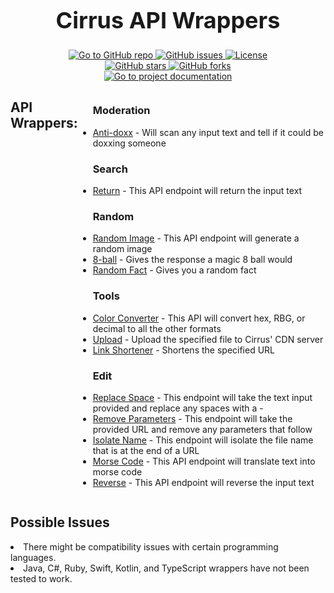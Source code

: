 <div align="center">
    <h1 style="font-size: 36px;">Cirrus API Wrappers</h1>
    <a href="https://github.com/caelen-cater/cirrus-api-wrappers" target="_blank">
        <img src="https://cdn.cirrus.center/main/icons/v1.svg" alt="Go to GitHub repo">
    </a>
    <a href="https://github.com/caelen-cater/cirrus-api-wrappers/issues" target="_blank">
        <img src="https://api.cirrus.center/api/v1/search/api-stats/wrapper-github/issues.php" alt="GitHub issues">
    </a>
    <a href="https://github.com/caelen-cater/cirrus-api-wrappers/blob/main/LICENSE" target="_blank">
        <img src="https://cdn.cirrus.center/main/icons/License-MIT-blue.svg" alt="License">
    </a>
    <br>
    <a href="https://github.com/caelen-cater/cirrus-api-wrappers" target="_blank">
        <img src="https://api.cirrus.center/api/v1/search/api-stats/wrapper-github/stars.php" alt="GitHub stars">
    </a>
    <a href="https://github.com/caelen-cater/cirrus-api-wrappers" target="_blank">
        <img src="https://api.cirrus.center/api/v1/search/api-stats/wrapper-github/forks.php" alt="GitHub forks">
    </a>
    <br>
    <a href="https://docs.cirrus.center" target="_blank">
        <img src="https://cdn.cirrus.center/main/icons/view-Documentation-blue.svg" alt="Go to project documentation">
    </a>
</div>    
<div style="display: flex; align-items: flex-start;">
    <h2 style="text-align: left;">API Wrappers:</h2>
    <ul>
        <h3>Moderation</h3><li><a href="/anti-doxx/">Anti-doxx</a> - Will scan any input text and tell if it could be doxxing someone</li>
        <h3>Search</h3><li><a href="//">Return</a> - This API endpoint will return the input text</li>
        <h3>Random</h3><li><a href="//">Random Image</a> - This API endpoint will generate a random image</li>
        <li><a href="//">8-ball</a> - Gives the response a magic 8 ball would</li>
        <li><a href="//">Random Fact</a> - Gives you a random fact</li>
        <h3>Tools</h3><li><a href="//">Color Converter</a> - This API will convert hex, RBG, or decimal to all the other formats</li>
        <li><a href="//">Upload</a> - Upload the specified file to Cirrus' CDN server</li>
        <li><a href="//">Link Shortener</a> - Shortens the specified URL</li>
        <h3>Edit</h3><li><a href="//">Replace Space</a> - This endpoint will take the text input provided and replace any spaces with a -</li>
        <li><a href="//">Remove Parameters</a> - This endpoint will take the provided URL and remove any parameters that follow</li>
        <li><a href="//">Isolate Name</a> - This endpoint will isolate the file name that is at the end of a URL</li>
        <li><a href="//">Morse Code</a> - This API endpoint will translate text into morse code</li>
        <li><a href="//">Reverse</a> - This API endpoint will reverse the input text</li>
    </ul>
</div>
<h2 style="text-align: left;">Possible Issues</h2>
<li><a>There might be compatibility issues with certain programming languages.</a></li>
<li><a>Java, C#, Ruby, Swift, Kotlin, and TypeScript wrappers have not been tested to work.</a></li>
